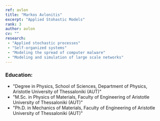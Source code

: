 ```yaml
---
ref: avlon
title: "Markos Avlonitis"
excerpt: "Applied Stohastic Models"
rank: 3
author: avlon
cv: ""
research:
 - "Applied stochastic processes"
 - "Self-organized systems"
 - "Modeling the spread of computer malware"
 - "Modeling and simulation of large scale networks"
---
```


### Education:
  - "Degree in Physics, School of Sciences, Department of Physics, Aristotle University of Thessaloniki (AUT)"
  - "M.Sc. in Physics of Materials, Faculty of Engineering of Aristotle University of Thessaloniki (AUT)"
  - "Ph.D. in Mechanics of Materials, Faculty of Engineering of Aristotle University of Thessaloniki (AUT)"
